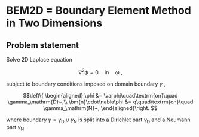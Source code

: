 # BEM2D = Boundary Element Method in Two Dimensions

## Problem statement

Solve 2D Laplace equation

$$
\nabla^2\phi = 0\quad\textrm{in}\quad \omega~,
$$

subject to boundary conditions imposed on domain boundary $\gamma$ ,

$$\left\{
\begin{aligned}
\phi &= \varphi\quad\textrm{on}\quad \gamma_\mathrm{D}~,\\
\bm{n}\cdot\nabla\phi &= q\quad\textrm{on}\quad \gamma_\mathrm{N}~,
\end{aligned}\right.
$$

where boundary $\gamma=\gamma_\mathrm{D}\cup\gamma_\mathrm{N}$ 
is split into a Dirichlet part $\gamma_\mathrm{D}$ and a Neumann part $\gamma_\mathrm{N}$ .